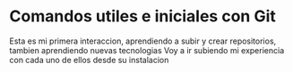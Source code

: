 # Comandos utiles e iniciales con Git

Esta es mi primera interaccion, aprendiendo a subir y crear repositorios, tambien aprendiendo nuevas tecnologias
Voy a ir subiendo mi experiencia con cada uno de ellos desde su instalacion
